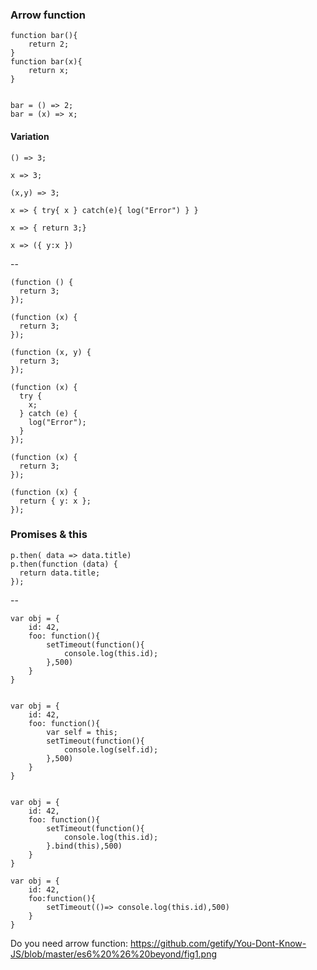 ### Arrow function 

	function bar(){
		return 2;
	}
	function bar(x){
		return x;
	}
	
	
	bar = () => 2;
	bar = (x) => x;

#### Variation 

	() => 3;
	
	x => 3;

	(x,y) => 3;

	x => { try{ x } catch(e){ log("Error") } }

	x => { return 3;}

	x => ({ y:x })
--
	
	(function () {
	  return 3;
	});

	(function (x) {
	  return 3;
	});

	(function (x, y) {
	  return 3;
	});

	(function (x) {
	  try {
	    x;
	  } catch (e) {
	    log("Error");
	  }
	});

	(function (x) {
	  return 3;
	});

	(function (x) {
	  return { y: x };
	});

### Promises & this

	p.then( data => data.title)
	p.then(function (data) {
	  return data.title;
	});

--

	
	var obj = {
		id: 42,
		foo: function(){
        	setTimeout(function(){
                console.log(this.id);
            },500)
        }
	}
	
	
	var obj = {
		id: 42,
		foo: function(){
			var self = this;
        	setTimeout(function(){
                console.log(self.id);
            },500)
        }
	}
	
	
	var obj = {
		id: 42,
		foo: function(){
        	setTimeout(function(){
                console.log(this.id);
            }.bind(this),500)
        }
	}
	
	var obj = {
		id: 42,
		foo:function(){
			setTimeout(()=> console.log(this.id),500)
		}
	}
	


Do you need arrow function: https://github.com/getify/You-Dont-Know-JS/blob/master/es6%20%26%20beyond/fig1.png
<!--stackedit_data:
eyJoaXN0b3J5IjpbLTE2MTUwMTIzNDksOTMzNzIwNDU5LDEyMT
U5ODM4NTJdfQ==
-->